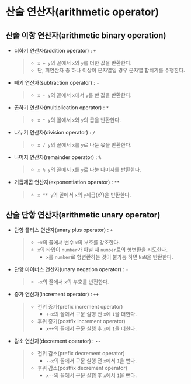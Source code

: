 # 산술 연산자(arithmetic operator)

## 산술 이항 연산자(arithmetic binary operation)

- 더하기 연산자(addition operator) : `+`

  > - `x + y`의 꼴에서 `x`와 `y`를 더한 값을 반환한다.
  > - 단, 피연산자 중 하나 이상이 문자열일 경우 문자열 합치기를 수행한다.

- 빼기 연산자(subtraction operator) : `-`

  > - `x - y`의 꼴에서 `x`에서 `y`를 뺀 값을 반환한다.

- 곱하기 연산자(multiplication operator) : `*`

  > - `x * y`의 꼴에서 `x`와 `y`의 곱을 반환한다.

- 나누기 연산자(division operator) : `/`

  > - `x / y`의 꼴에서 `x`를 `y`로 나눈 몫을 반환한다.

- 나머지 연산자(remainder operator) : `%`

  > - `x % y`의 꼴에서 `x`를 `y`로 나눈 나머지를 반환한다.

- 거듭제곱 연산자(exponentiation operator) : `**`

  > - `x ** y`의 꼴에서 `x`의 `y`제곱(x<sup>y</sup>)을 반환한다.

## 산술 단항 연산자(arithmetic unary operator)

- 단항 플러스 연산자(unary plus operator) : `+`

  > - `+x`의 꼴에서 변수 `x`의 부호를 강조한다.
  > - `x`의 타입이 `number`가 아닐 때 `number`로의 형변환을 시도한다.
  >   - `x`를 `number`로 형변환하는 것이 불가능 하면 `NaN`을 반환한다.

- 단항 마이너스 연산자(unary negation operator) : `-`

  > - `-x`의 꼴에서 `x`의 부호를 반전한다.

- 증가 연산자(increment operator) : `++`

  > - 전위 증가(prefix increment operator)
  >   - `++x`의 꼴에서 구문 실행 전 `x`에 `1`을 더한다.
  > - 후위 증가(postfix increment operator)
  >   - `x++`의 꼴에서 구문 실행 후 `x`에 `1`을 더한다.

- 감소 연산자(decrement operator) : `--`

  > - 전위 감소(prefix decrement operator)
  >   - `--x`의 꼴에서 구문 실행 전 `x`에서 `1`을 뺀다.
  > - 후위 감소(postfix decrement operator)
  >   - `x--`의 꼴에서 구문 실행 후 `x`에서 `1`을 뺀다.
